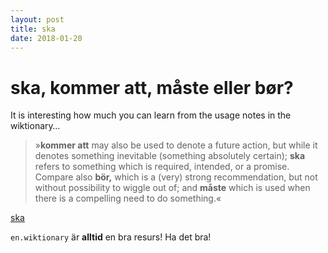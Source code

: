 ```yaml
---
layout: post
title: ska
date: 2018-01-20
---
```


ska, kommer att, måste eller bør?
=================

It is interesting how much you can learn from the usage notes in the wiktionary&hellip;

> »<strong>kommer att</strong> may also be used to denote a future action, but while it denotes something inevitable (something absolutely certain); <strong>ska</strong> refers to something which is required, intended, or a promise. Compare also <strong>bör,</strong> which is a (very) strong recommendation, but not without possibility to wiggle out of; and <strong>måste</strong> which is used when there is a compelling need to do something.«

<a href='http://en.wiktionary.org/wiki/ska#Swedish' class="btn btn-primary btn-lg btn-block" role="button" >ska</a>

`en.wiktionary` är **alltid** en bra resurs! Ha det bra!
